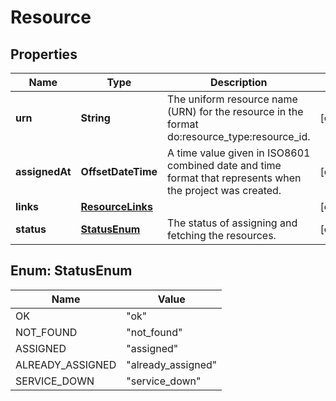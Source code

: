 

# Resource


## Properties

| Name | Type | Description | Notes |
|------------ | ------------- | ------------- | -------------|
|**urn** | **String** | The uniform resource name (URN) for the resource in the format do:resource_type:resource_id. |  [optional] |
|**assignedAt** | **OffsetDateTime** | A time value given in ISO8601 combined date and time format that represents when the project was created. |  [optional] |
|**links** | [**ResourceLinks**](ResourceLinks.md) |  |  [optional] |
|**status** | [**StatusEnum**](#StatusEnum) | The status of assigning and fetching the resources. |  [optional] |



## Enum: StatusEnum

| Name | Value |
|---- | -----|
| OK | &quot;ok&quot; |
| NOT_FOUND | &quot;not_found&quot; |
| ASSIGNED | &quot;assigned&quot; |
| ALREADY_ASSIGNED | &quot;already_assigned&quot; |
| SERVICE_DOWN | &quot;service_down&quot; |



